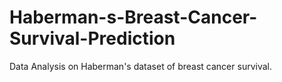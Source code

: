 # Haberman-s-Breast-Cancer-Survival-Prediction
Data Analysis on Haberman's dataset of breast cancer survival. 
